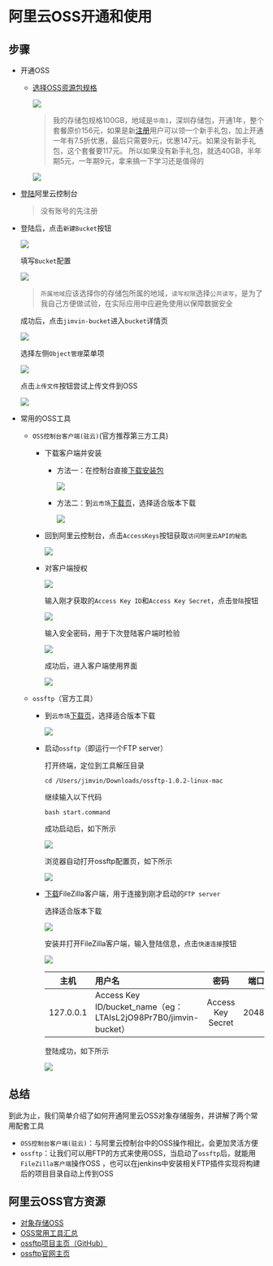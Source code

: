 # 阿里云OSS开通和使用

## 步骤
- 开通OSS

  - [选择OSS资源包规格](https://common-buy.aliyun.com/?commodityCode=ossbag#/buy?request=%7B%22region%22:%22cn-shanghai%22,%20%22ossbag_type%22:%22storage%22,%20%22ossbag_spec%22:%221024%22,%20%22ord_time%22:%226:Month%22%7D)
    
    ![][ossPrice]

    > 我的存储包规格100GB，地域是`华南1`，深圳存储包，开通1年，整个套餐原价156元，如果是新[注册](https://account.aliyun.com/register/register.htm?spm=5176.doc32190.419246.1.AtoOqI)用户可以领一个新手礼包，加上开通一年有7.5折优惠，最后只需要9元，优惠147元。如果没有新手礼包，这个套餐要117元。
      所以如果没有新手礼包，就选40GB，半年期5元，一年期9元，拿来搞一下学习还是值得的

    ![][myOssPrice]

- [登陆](https://home.console.aliyun.com/?spm=5176.7933691.416540.20.mSbanm)阿里云控制台

  > 没有账号的先注册

- 登陆后，点击`新建Bucket`按钮
  
  ![][createBucket]

  填写`Bucket`配置

  ![][newOssBucket]

  > `所属地域`应该选择你的存储包所属的地域，`读写权限`选择`公共读写`，是为了我自己方便做试验，在实际应用中应避免使用以保障数据安全

  成功后，点击`jimvin-bucket`进入`bucket`详情页
  
  ![][checkBucket]

  选择左侧`Object管理`菜单项

  ![][objectManage]

  点击`上传文件`按钮尝试上传文件到OSS

  ![][uploadFile]
  
- 常用的OSS工具
  
  - `OSS控制台客户端(驻云)`(官方推荐第三方工具)
    - 下载客户端并安装
      - 方法一：在控制台直接[下载安装包](http://gosspublic.alicdn.com/ossclient_v1.1.6-mac.zip?spm=5176.2020520105.113.3.r00g24&file=ossclient_v1.1.6-mac.zip)
    
        ![][downloadOssTool]

      - 方法二：到`云市场`[下载页](https://help.aliyun.com/document_detail/32204.html?spm=5176.doc44075.2.1.sBur1r)，选择适合版本下载
    
        ![][downloadOssTool2]

    - 回到阿里云控制台，点击`AccessKeys`按钮获取`访问阿里云API的秘匙`

      ![][getSecret]
     
    - 对客户端授权

      ![][ossClientConfig]

      输入刚才获取的`Access Key ID`和`Access Key Secret`，点击`登陆`按钮
      
      ![][accessOssClientTool]

      输入安全密码，用于下次登陆客户端时检验

      ![][setOssClientPwd]

      成功后，进入客户端使用界面

      ![][sccessLoginOssClent]

  - `ossftp`（官方工具）
    - 到`云市场`[下载页](https://help.aliyun.com/document_detail/32190.html?spm=5176.doc44075.2.8.N9vrTf)，选择适合版本下载
    
      ![][downLoadOssftp]

    - 启动`ossftp`（即运行一个FTP server）
      
      打开终端，定位到工具解压目录

      ```shell
      cd /Users/jimvin/Downloads/ossftp-1.0.2-linux-mac
      ```
      
      继续输入以下代码

      ```shell
      bash start.command
      ```

      成功启动后，如下所示

      ![][succesStartOssftp]

      浏览器自动打开ossftp配置页，如下所示

      ![][succesStartOssftp2]

    - [下载](https://filezilla-project.org/?spm=5176.doc32190.2.3.1kC2PZ)FileZilla客户端，用于连接到刚才启动的`FTP server`
      
      选择适合版本下载

      ![][downloadFilezilla]

      安装并打开FileZilla客户端，输入登陆信息，点击`快速连接`按钮

      ![][loginOssftpByFilezilla]

      |主机|用户名|密码|端口|
      |---|:---|:---:|---:|
      |127.0.0.1|Access Key ID/bucket_name（eg：LTAIsL2jO98Pr7B0/jimvin-bucket）|Access Key Secret|2048|

      登陆成功，如下所示

      ![][successLoginOssftpByFilezilla]

## 总结
   到此为止，我们简单介绍了如何开通阿里云OSS对象存储服务，并讲解了两个常用配套工具
   - `OSS控制台客户端(驻云)`：与阿里云控制台中的OSS操作相比，会更加灵活方便
   - `ossftp`：让我们可以用FTP的方式来使用OSS，当启动了`ossftp`后，就能用`FileZilla客户端`操作OSS
      ，也可以在jenkins中安装相关FTP插件实现将构建后的项目目录自动上传到OSS

## 阿里云OSS官方资源
  - [对象存储OSS](https://www.aliyun.com/product/oss/?spm=5176.8142029.418687.8.6BcYhs)
  - [OSS常用工具汇总](https://help.aliyun.com/document_detail/44075.html?spm=5176.product31815.3.1.3ZGONV)
  - [ossftp项目主页（GitHub）](https://github.com/aliyun/oss-ftp)
  - [ossftp官网主页](https://help.aliyun.com/document_detail/32190.html)

[ossPrice]: https://raw.githubusercontent.com/blackstone86/learn-jenkins/master/assets/oss_price.png
[myOssPrice]: https://raw.githubusercontent.com/blackstone86/learn-jenkins/master/assets/my_oss_price.png     
[createBucket]: https://raw.githubusercontent.com/blackstone86/learn-jenkins/master/assets/create-bucket.png     
[newOssBucket]: https://raw.githubusercontent.com/blackstone86/learn-jenkins/master/assets/new-oss-bucket.png     
[checkBucket]: https://raw.githubusercontent.com/blackstone86/learn-jenkins/master/assets/check-bucket.png     
[objectManage]: https://raw.githubusercontent.com/blackstone86/learn-jenkins/master/assets/object_manage.png
[uploadFile]: https://raw.githubusercontent.com/blackstone86/learn-jenkins/master/assets/upload_file.png
[downloadOssTool]: https://raw.githubusercontent.com/blackstone86/learn-jenkins/master/assets/download_oss_tool.png
[downloadOssTool2]: https://raw.githubusercontent.com/blackstone86/learn-jenkins/master/assets/download_oss_tool_2.png
[ossClientConfig]: https://raw.githubusercontent.com/blackstone86/learn-jenkins/master/assets/ossclient_config.png
[getSecret]: https://raw.githubusercontent.com/blackstone86/learn-jenkins/master/assets/get_secret.png
[accessOssClientTool]: https://raw.githubusercontent.com/blackstone86/learn-jenkins/master/assets/access_oss_client_tool.png
[setOssClientPwd]: https://raw.githubusercontent.com/blackstone86/learn-jenkins/master/assets/set_oss_client_pwd.png
[sccessLoginOssClent]: https://raw.githubusercontent.com/blackstone86/learn-jenkins/master/assets/sccess_login_oss_clent.png
[downLoadOssftp]: https://raw.githubusercontent.com/blackstone86/learn-jenkins/master/assets/down_load_ossftp.png
[succesStartOssftp]: https://raw.githubusercontent.com/blackstone86/learn-jenkins/master/assets/succes_start_ossftp.png
[succesStartOssftp2]: https://raw.githubusercontent.com/blackstone86/learn-jenkins/master/assets/succes_start_ossftp2.png
[downloadFilezilla]: https://raw.githubusercontent.com/blackstone86/learn-jenkins/master/assets/download_filezilla.png
[loginOssftpByFilezilla]: https://raw.githubusercontent.com/blackstone86/learn-jenkins/master/assets/login_ossftp_by_filezilla.png
[successLoginOssftpByFilezilla]: https://raw.githubusercontent.com/blackstone86/learn-jenkins/master/assets/success_login_ossftp_by_filezilla.png 
